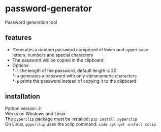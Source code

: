 # password-generator
Password generation tool
## features
* Generates a random password composed of lower and upper case letters, numbers and special characters
* The password will be copied in the clipboard
* Options:  
  *`-l` the length of the password, default length is 20  
  *`-a` generates a password with only alphanumeric characters  
  *`-p` prints the password instead of copying it to the clipboard
## installation
Python version: 3  
Works on Windows and Linux  
The `pyperclip` package must be installed: `pip install pyperclip`  
On Linux, `pyperclip` uses the xclip command: `sudo apt-get install xclip`
